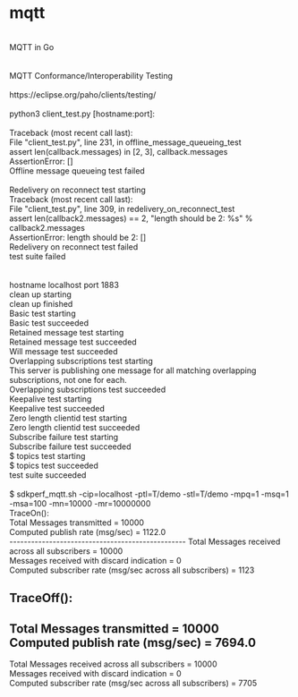 mqtt
====
<br>
MQTT in Go<br>
<br>
<br>
MQTT Conformance/Interoperability Testing<br>
<br>
https://eclipse.org/paho/clients/testing/<br>
<br>
python3 client_test.py [hostname:port]:<br>
<br>
Traceback (most recent call last):<br>
  File "client_test.py", line 231, in offline_message_queueing_test<br>
    assert len(callback.messages) in [2, 3], callback.messages<br>
AssertionError: []<br>
Offline message queueing test failed<br>
<br>
Redelivery on reconnect test starting<br>
Traceback (most recent call last):<br>
  File "client_test.py", line 309, in redelivery_on_reconnect_test<br>
    assert len(callback2.messages) == 2, "length should be 2: %s" % callback2.messages<br>
AssertionError: length should be 2: []<br>
Redelivery on reconnect test failed<br>
test suite failed<br>
<br>
<br>
hostname localhost port 1883<br>
clean up starting<br>
clean up finished<br>
Basic test starting<br>
Basic test succeeded<br>
Retained message test starting<br>
Retained message test succeeded<br>
Will message test succeeded<br>
Overlapping subscriptions test starting<br>
This server is publishing one message for all matching overlapping subscriptions, not one for each.<br>
Overlapping subscriptions test succeeded<br>
Keepalive test starting<br>
Keepalive test succeeded<br>
Zero length clientid test starting<br>
Zero length clientid test succeeded<br>
Subscribe failure test starting<br>
Subscribe failure test succeeded<br>
$ topics test starting<br>
$ topics test succeeded<br>
test suite succeeded<br>

<br>
$ sdkperf_mqtt.sh -cip=localhost -ptl=T/demo -stl=T/demo -mpq=1 -msq=1 -msa=100
 -mn=10000 -mr=10000000
<br>
TraceOn():<br>
Total Messages transmitted = 10000<br>
Computed publish rate (msg/sec) = 1122.0<br>
-------------------------------------------------
Total Messages received across all subscribers = 10000<br>
Messages received with discard indication = 0<br>
Computed subscriber rate (msg/sec across all subscribers) = 1123<br>

TraceOff():<br>
-------------------------------------------------
Total Messages transmitted = 10000<br>
Computed publish rate (msg/sec) = 7694.0<br>
-------------------------------------------------
Total Messages received across all subscribers = 10000<br>
Messages received with discard indication = 0<br>
Computed subscriber rate (msg/sec across all subscribers) = 7705<br>